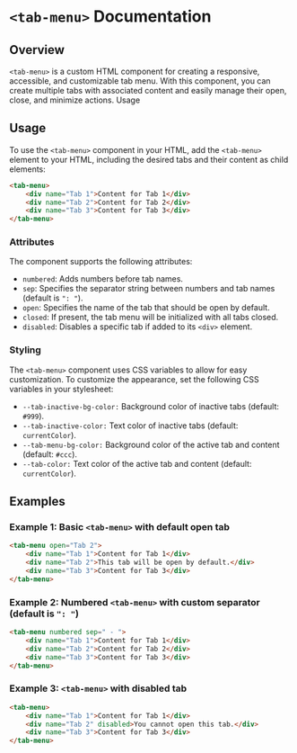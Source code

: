 # `<tab-menu>` Documentation

## Overview
`<tab-menu>` is a custom HTML component for creating a responsive, accessible, and customizable tab menu. With this component, you can create multiple tabs with associated content and easily manage their open, close, and minimize actions.
Usage

## Usage
To use the `<tab-menu>` component in your HTML, add the `<tab-menu>` element to your HTML, including the desired tabs and their content as child elements:

```html
<tab-menu>
    <div name="Tab 1">Content for Tab 1</div>
    <div name="Tab 2">Content for Tab 2</div>
    <div name="Tab 3">Content for Tab 3</div>
</tab-menu>
```

### Attributes
The <tab-menu> component supports the following attributes:
- `numbered`: Adds numbers before tab names.
- `sep`: Specifies the separator string between numbers and tab names (default is `": "`).
- `open`: Specifies the name of the tab that should be open by default.
- `closed`: If present, the tab menu will be initialized with all tabs closed.
- `disabled`: Disables a specific tab if added to its `<div>` element.

### Styling
The `<tab-menu>` component uses CSS variables to allow for easy customization. To customize the appearance, set the following CSS variables in your stylesheet:
- `--tab-inactive-bg-color:` Background color of inactive tabs (default: `#999`).
- `--tab-inactive-color:` Text color of inactive tabs (default: `currentColor`).
- `--tab-menu-bg-color:` Background color of the active tab and content (default: `#ccc`).
- `--tab-color:` Text color of the active tab and content (default: `currentColor`).

## Examples
### Example 1: Basic `<tab-menu>` with default open tab
```html
<tab-menu open="Tab 2">
    <div name="Tab 1">Content for Tab 1</div>
    <div name="Tab 2">This tab will be open by default.</div>
    <div name="Tab 3">Content for Tab 3</div>
</tab-menu>
```

### Example 2: Numbered `<tab-menu>` with custom separator (default is `": "`)
```html
<tab-menu numbered sep=" - ">
    <div name="Tab 1">Content for Tab 1</div>
    <div name="Tab 2">Content for Tab 2</div>
    <div name="Tab 3">Content for Tab 3</div>
</tab-menu>
```

### Example 3: `<tab-menu>` with disabled tab
```html
<tab-menu>
    <div name="Tab 1">Content for Tab 1</div>
    <div name="Tab 2" disabled>You cannot open this tab.</div>
    <div name="Tab 3">Content for Tab 3</div>
</tab-menu>
```
